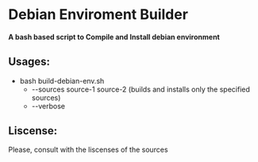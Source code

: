 # Debian Enviroment Builder

####   A bash based script to Compile and Install debian environment




## Usages:
  * bash build-debian-env.sh 
     * --sources source-1 source-2  (builds and installs only the specified sources)
     * --verbose
     


## Liscense:
Please, consult with the liscenses of the sources
